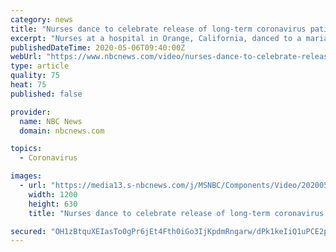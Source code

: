 ```yaml
---
category: news
title: "Nurses dance to celebrate release of long-term coronavirus patient"
excerpt: "Nurses at a hospital in Orange, California, danced to a mariachi band as a patient was released after spending 45 days battling COVID-19."
publishedDateTime: 2020-05-06T09:40:00Z
webUrl: "https://www.nbcnews.com/video/nurses-dance-to-celebrate-release-of-long-term-coronavirus-patient-83077189535"
type: article
quality: 75
heat: 75
published: false

provider:
  name: NBC News
  domain: nbcnews.com

topics:
  - Coronavirus

images:
  - url: "https://media13.s-nbcnews.com/j/MSNBC/Components/Video/202005/DANCING.nbcnews-fp-1200-630.jpg"
    width: 1200
    height: 630
    title: "Nurses dance to celebrate release of long-term coronavirus patient"

secured: "OH1zBtquXEIasTo0gPr6jEt4Fth0iGo3IjKpdmRngarw/dPk1keIiQ1uPCE2pYtJz20r3Ap1mEDPTUtpC0TO8bP1r/owfx0neU4WFK7shiaPJp2E0UOIlf5+CZ4tLbCVOAr0be4ZLRUGFP27rFFEyiliq1jM2t/zRAYhLRkLn23yj9/C7HZOJmSLCFJ3B2bq0AE0veWvVo0+mC50BoND1rZSKheFGlg4yi7O2beoMJLK4WGvtIz3zxyC83RUY6ka44ACuOCnG0OhsC2SXasRPMmPujp8x37CVFo+qVzPi0cDHouwgDVwg1z/h6pxAgBS;7iaUR5ogK7/EmspElUTT4A=="
---
```


